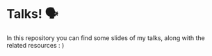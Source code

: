# Talks! 🗣

In this repository you can find some slides of my talks, along with the related resources : )
